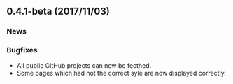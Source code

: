 ## 0.4.1-beta (2017/11/03)

### News

### Bugfixes

- All public GitHub projects can now be fecthed.
- Some pages which had not the correct syle are now displayed correctly.
